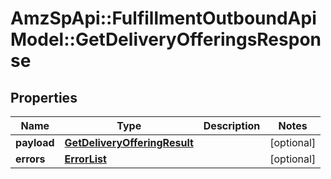 # AmzSpApi::FulfillmentOutboundApiModel::GetDeliveryOfferingsResponse

## Properties
Name | Type | Description | Notes
------------ | ------------- | ------------- | -------------
**payload** | [**GetDeliveryOfferingResult**](GetDeliveryOfferingResult.md) |  | [optional] 
**errors** | [**ErrorList**](ErrorList.md) |  | [optional] 


